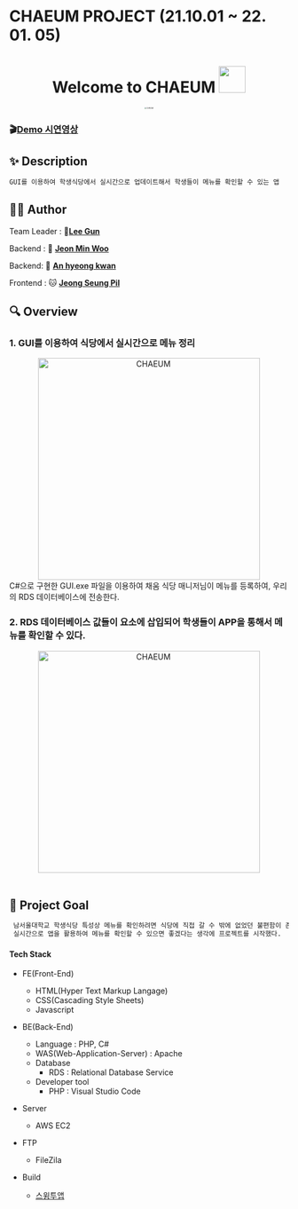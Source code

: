 # CHAEUM PROJECT (21.10.01 ~ 22. 01. 05)

<h1 align="center">Welcome to CHAEUM <img src="https://raw.githubusercontent.com/MartinHeinz/MartinHeinz/master/wave.gif" width="48px"></h1>
<p>
</p>

<center>
    <img src="./READMEFILE/03.png" alt="CHAEUM" style="zoom:20%;" align="center"/>
</center>

### :clapper:[Demo 시연영상](https://www.youtube.com/shorts/LesUheV14GM)



## ✨ Description

```sh
GUI를 이용하여 학생식당에서 실시간으로 업데이트해서 학생들이 메뉴를 확인할 수 있는 앱
```

## 🤼‍♂️ Author

Team Leader : 🐯[**Lee Gun**](https://github.com/quatch1247)

Backend : 🐶 [**Jeon Min Woo**](https://github.com/kkmwkk)

Backend: 🐺 [**An hyeong kwan**](https://github.com/anhyeokwan)

Frontend : 🐱 [**Jeong Seung Pil**](https://github.com/SSSpil)

## :mag: Overview

### 1. GUI를 이용하여 식당에서 실시간으로 메뉴 정리

<center>
    <img src="./READMEFILE/01.png" alt="CHAEUM" width="400px"/>
</center>
C#으로 구현한 GUI.exe 파일을 이용하여 채움 식당 매니저님이 메뉴를 등록하여, 우리의 RDS 데이터베이스에 전송한다.

<br>

### 2. RDS 데이터베이스 값들이 <tr> 요소에 삽입되어 학생들이 APP을 통해서 메뉴를 확인할 수 있다.

<center>
    <img src="./READMEFILE/02.jpeg" alt="CHAEUM" width="400px"/>
</center>


<br>





## :pushpin: Project Goal

```sh
 남서울대학교 학생식당 특성상 메뉴를 확인하려면 식당에 직접 갈 수 밖에 없었던 불편함이 존재했다.
 실시간으로 앱을 활용하여 메뉴를 확인할 수 있으면 좋겠다는 생각에 프로젝트를 시작했다.
```


#### Tech Stack

+ FE(Front-End)

   - HTML(Hyper Text Markup Langage)
   - CSS(Cascading Style Sheets)
   - Javascript
   

+ BE(Back-End)

   - Language : PHP, C#
   - WAS(Web-Application-Server) : Apache
   - Database
     * RDS : Relational Database Service
   - Developer tool
     * PHP : Visual Studio Code

+ Server

   - AWS EC2

+ FTP

   - FileZila

+ Build

   - [스윙투앱](http://www.swing2app.co.kr/)
   
   
   







  

 



